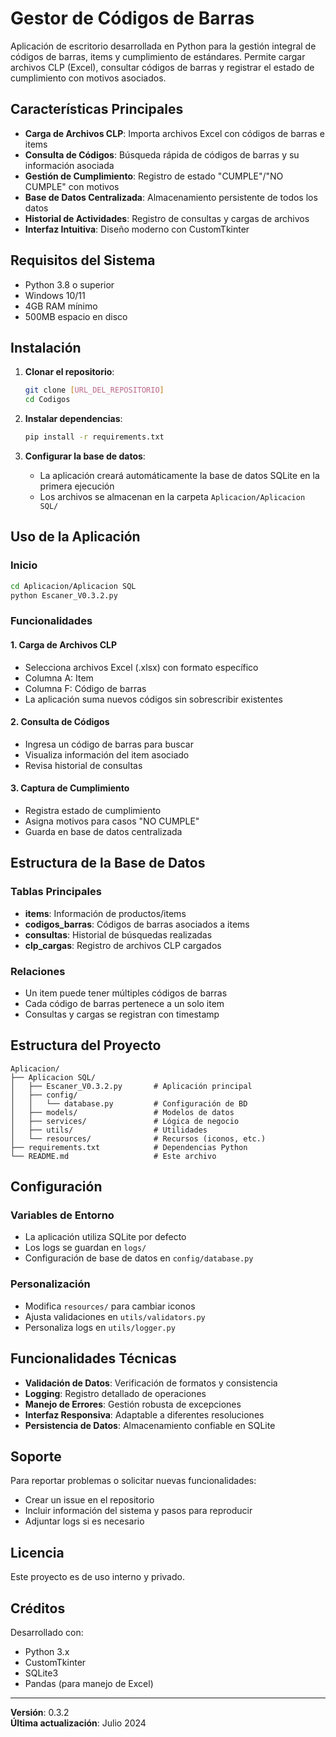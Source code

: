 # Gestor de Códigos de Barras

Aplicación de escritorio desarrollada en Python para la gestión integral de códigos de barras, items y cumplimiento de estándares. Permite cargar archivos CLP (Excel), consultar códigos de barras y registrar el estado de cumplimiento con motivos asociados.

## Características Principales

- **Carga de Archivos CLP**: Importa archivos Excel con códigos de barras e items
- **Consulta de Códigos**: Búsqueda rápida de códigos de barras y su información asociada
- **Gestión de Cumplimiento**: Registro de estado "CUMPLE"/"NO CUMPLE" con motivos
- **Base de Datos Centralizada**: Almacenamiento persistente de todos los datos
- **Historial de Actividades**: Registro de consultas y cargas de archivos
- **Interfaz Intuitiva**: Diseño moderno con CustomTkinter

## Requisitos del Sistema

- Python 3.8 o superior
- Windows 10/11
- 4GB RAM mínimo
- 500MB espacio en disco

## Instalación

1. **Clonar el repositorio**:
   ```bash
   git clone [URL_DEL_REPOSITORIO]
   cd Codigos
   ```

2. **Instalar dependencias**:
   ```bash
   pip install -r requirements.txt
   ```

3. **Configurar la base de datos**:
   - La aplicación creará automáticamente la base de datos SQLite en la primera ejecución
   - Los archivos se almacenan en la carpeta `Aplicacion/Aplicacion SQL/`

## Uso de la Aplicación

### Inicio
```bash
cd Aplicacion/Aplicacion SQL
python Escaner_V0.3.2.py
```

### Funcionalidades

#### 1. Carga de Archivos CLP
- Selecciona archivos Excel (.xlsx) con formato específico
- Columna A: Item
- Columna F: Código de barras
- La aplicación suma nuevos códigos sin sobrescribir existentes

#### 2. Consulta de Códigos
- Ingresa un código de barras para buscar
- Visualiza información del item asociado
- Revisa historial de consultas

#### 3. Captura de Cumplimiento
- Registra estado de cumplimiento
- Asigna motivos para casos "NO CUMPLE"
- Guarda en base de datos centralizada

## Estructura de la Base de Datos

### Tablas Principales

- **items**: Información de productos/items
- **codigos_barras**: Códigos de barras asociados a items
- **consultas**: Historial de búsquedas realizadas
- **clp_cargas**: Registro de archivos CLP cargados

### Relaciones
- Un item puede tener múltiples códigos de barras
- Cada código de barras pertenece a un solo item
- Consultas y cargas se registran con timestamp

## Estructura del Proyecto

```
Aplicacion/
├── Aplicacion SQL/
│   ├── Escaner_V0.3.2.py       # Aplicación principal
│   ├── config/
│   │   └── database.py         # Configuración de BD
│   ├── models/                 # Modelos de datos
│   ├── services/               # Lógica de negocio
│   ├── utils/                  # Utilidades
│   └── resources/              # Recursos (iconos, etc.)
├── requirements.txt            # Dependencias Python
└── README.md                   # Este archivo
```

## Configuración

### Variables de Entorno
- La aplicación utiliza SQLite por defecto
- Los logs se guardan en `logs/`
- Configuración de base de datos en `config/database.py`

### Personalización
- Modifica `resources/` para cambiar iconos
- Ajusta validaciones en `utils/validators.py`
- Personaliza logs en `utils/logger.py`

## Funcionalidades Técnicas

- **Validación de Datos**: Verificación de formatos y consistencia
- **Logging**: Registro detallado de operaciones
- **Manejo de Errores**: Gestión robusta de excepciones
- **Interfaz Responsiva**: Adaptable a diferentes resoluciones
- **Persistencia de Datos**: Almacenamiento confiable en SQLite

## Soporte

Para reportar problemas o solicitar nuevas funcionalidades:
- Crear un issue en el repositorio
- Incluir información del sistema y pasos para reproducir
- Adjuntar logs si es necesario

## Licencia

Este proyecto es de uso interno y privado.

## Créditos

Desarrollado con:
- Python 3.x
- CustomTkinter
- SQLite3
- Pandas (para manejo de Excel)

---

**Versión**: 0.3.2  
**Última actualización**: Julio 2024

